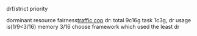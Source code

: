drf/strict priority

dorminant resource fairness[traffic cop](https://cloudarchitectmusings.com/2015/04/08/playing-traffic-cop-resource-allocation-in-apache-mesos/)
dr: total 9c16g task 1c3g, dr usage is(1/9<3/16) memory  3/16
choose framework which used the least dr
